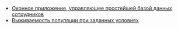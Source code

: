 - [Оконное приложение, управляющее простейшей базой данных сотрудников](employees/)
- [Выживаемость популяции при заданных условиях](small-and-simple-programs-in-qt/peoples-survival-qt)

